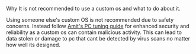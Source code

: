 Why It is not recommended to use a custom os and what to do about it.

Using someone else's custom OS is not recommended due to safety concerns. Instead follow [Amit's PC tuning guide](https://github.com/amitxv/PC-Tuning) for enhanced security and reliability as a custom os can contain malicious activity. This can lead to data stolen or damage to pc that cant be detected by virus scans no matter how well its designed.
